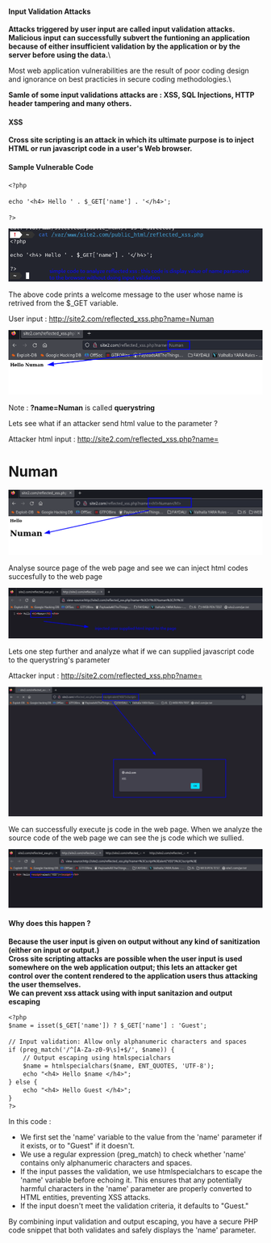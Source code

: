#### Input Validation Attacks

**Attacks triggered by user input are called input validation attacks. Malicious input can successfully subvert the funtioning an application because of either insufficient validation by the application or by the server before using the data.**\

Most web application vulnerabilities are the result of poor coding design and ignorance on best practicies in secure coding methodologies.\

**Samle of some input validations attacks are : XSS, SQL Injections, HTTP header tampering and many others.**

#### XSS

**Cross site scripting is an attack in which its ultimate purpose is to inject HTML or run javascript code in a user's Web browser.**

#### Sample Vulnerable Code

```
<?php

echo '<h4> Hello ' . $_GET['name'] . '</h4>';

?>
```

![Image](/img/xss_reflected_sample_code.png)

The above code prints a welcome message to the user whose name is retrived from the $\_GET variable.

User input : http://site2.com/reflected_xss.php?name=Numan

![Image](/img/xss1.png)

Note : **?name=Numan** is called **querystring**

Lets see what if an attacker send html value to the parameter ?

Attacker html input : http://site2.com/reflected_xss.php?name=<h1>Numan</h1>

![Image](/img/htmlinput.png)

Analyse source page of the web page and see we can inject html codes succesfully to the web page

![Image](/img/sourcepage.png)

Lets one step further and analyze what if we can supplied javascript code to the querystring's parameter

Attacker input : http://site2.com/reflected_xss.php?name=<script>alert("XSS")</script>

![Image](/img/scriptalert.png)

We can successfully execute js code in the web page. When we analyze the source code of the web page we can see the js code which we sullied.

![Image](/img/webpagexss.png)

#### Why does this happen ?

**Because the user input is given on output without any kind of sanitization (either on input or output.)**\
**Cross site scripting attacks are possible when the user input is used somewhere on the web application output; this lets an attacker get control over the content rendered to the application users thus attacking the user themselves.**\
**We can prevent xss attack using with input sanitazion and output escaping**

```
<?php
$name = isset($_GET['name']) ? $_GET['name'] : 'Guest';

// Input validation: Allow only alphanumeric characters and spaces
if (preg_match('/^[A-Za-z0-9\s]+$/', $name)) {
    // Output escaping using htmlspecialchars
    $name = htmlspecialchars($name, ENT_QUOTES, 'UTF-8');
    echo "<h4> Hello $name </h4>";
} else {
    echo "<h4> Hello Guest </h4>";
}
?>
```

In this code :

- We first set the 'name' variable to the value from the 'name' parameter if it exists, or to "Guest" if it doesn't.
- We use a regular expression (preg_match) to check whether 'name' contains only alphanumeric characters and spaces.
- If the input passes the validation, we use htmlspecialchars to escape the 'name' variable before echoing it. This ensures that any potentially harmful characters in the 'name' parameter are properly converted to HTML entities, preventing XSS attacks.
- If the input doesn't meet the validation criteria, it defaults to "Guest."

By combining input validation and output escaping, you have a secure PHP code snippet that both validates and safely displays the 'name' parameter.
